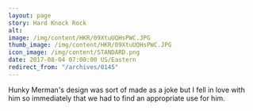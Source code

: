 ```yaml
---
layout: page
story: Hard Knock Rock
alt:
image: /img/content/HKR/09XtuUQHsPWC.JPG
thumb_image: /img/content/HKR/09XtuUQHsPWC.JPG
icon_image: /img/content/STANDARD.png
date: 2017-08-04 07:00:00 US/Eastern
redirect_from: "/archives/0145"
---
```

Hunky Merman's design was sort of made as a joke but I fell in love with him so immediately that we had to find an appropriate use for him.
